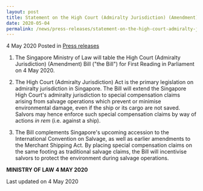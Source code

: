```yaml
---
layout: post
title: Statement on the High Court (Admiralty Jurisdiction) (Amendment) Bill
date: 2020-05-04
permalink: /news/press-releases/statement-on-the-high-court-admiralty-jurisdiction-amendment-bill
---
```


4 May 2020 Posted in [Press releases](/news/press-releases)

1.  The Singapore Ministry of Law will table the High Court (Admiralty Jurisdiction) (Amendment) Bill ("the Bill") for First Reading in Parliament on 4 May 2020.

2.  The High Court (Admiralty Jurisdiction) Act is the primary legislation on admiralty jurisdiction in Singapore. The Bill will extend the Singapore High Court's admiralty jurisdiction to special compensation claims arising from salvage operations which prevent or minimise environmental damage, even if the ship or its cargo are not saved. Salvors may hence enforce such special compensation claims by way of actions <i>in rem</i> (i.e. against a ship).

3.  The Bill complements Singapore's upcoming accession to the International Convention on Salvage, as well as earlier amendments to the Merchant Shipping Act. By placing special compensation claims on the same footing as traditional salvage claims, the Bill will incentivise salvors to protect the environment during salvage operations. 


**MINISTRY OF LAW**
**4 MAY 2020**


<p class="right-side-updated">Last updated on 4 May 2020</p>
